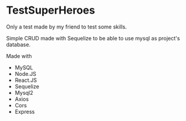 # TestSuperHeroes

Only a test made by my friend to test some skills.

Simple CRUD made with Sequelize to be able to use mysql as project's database.

Made with

- MySQL
- Node.JS
- React.JS
- Sequelize
- Mysql2
- Axios
- Cors
- Express

